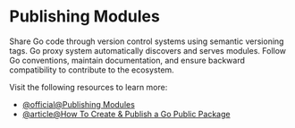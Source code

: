 # Publishing Modules

Share Go code through version control systems using semantic versioning tags. Go proxy system automatically discovers and serves modules. Follow Go conventions, maintain documentation, and ensure backward compatibility to contribute to the ecosystem.

Visit the following resources to learn more:

- [@official@Publishing Modules](https://go.dev/doc/modules/publishing)
- [@article@How To Create & Publish a Go Public Package](https://medium.com/the-godev-corner/how-to-create-publish-a-go-public-package-9034e6bfe4a9)